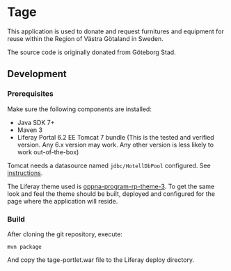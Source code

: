 # Tage
This application is used to donate and request furnitures and equipment for reuse within the Region of Västra Götaland in Sweden.

The source code is originally donated from Göteborg Stad.

## Development
### Prerequisites
Make sure the following components are installed:

* Java SDK 7+
* Maven 3
* Liferay Portal 6.2 EE Tomcat 7 bundle (This is the tested and verified version. Any 6.x version may work. Any other version is less likely to work out-of-the-box)

Tomcat needs a datasource named `jdbc/HotellDbPool` configured. See [instructions](https://github.com/Vastra-Gotalandsregionen/oppna-program/wiki/Anvisningar_JNDI_LiferayTomcat).

The Liferay theme used is [oppna-program-rp-theme-3](https://github.com/Vastra-Gotalandsregionen/oppna-program-rp-theme-3). To get the same look and feel the theme should be built, deployed and configured for the page where the application will reside.

### Build
After cloning the git repository, execute:

	mvn package

And copy the tage-portlet.war file to the Liferay deploy directory.